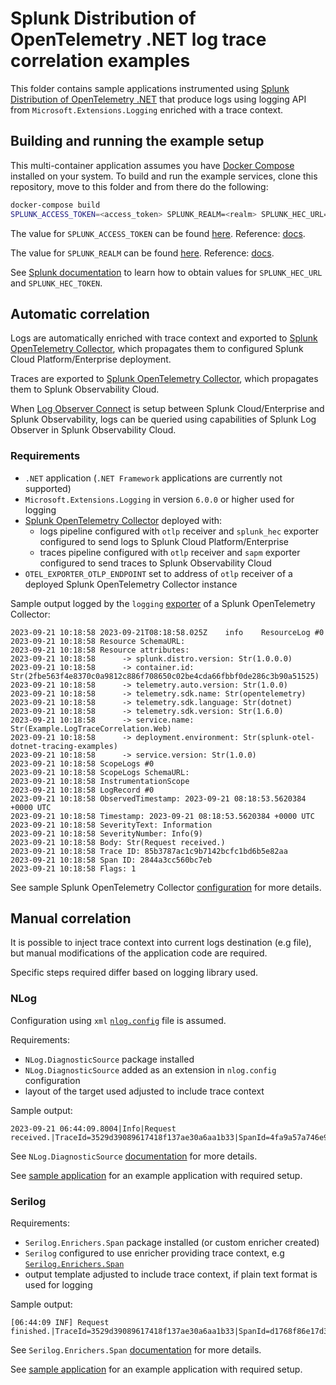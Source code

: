 # Splunk Distribution of OpenTelemetry .NET log trace correlation examples

This folder contains sample applications instrumented using
[Splunk Distribution of OpenTelemetry .NET](https://github.com/signalfx/splunk-otel-dotnet)
that produce logs using logging API from `Microsoft.Extensions.Logging` enriched with
a trace context.

## Building and running the example setup

This multi-container application assumes you have [Docker Compose](https://docs.docker.com/compose/) installed on your system.
To build and run the example services, clone this repository, move to this folder and from there do the following:

```sh
docker-compose build
SPLUNK_ACCESS_TOKEN=<access_token> SPLUNK_REALM=<realm> SPLUNK_HEC_URL=<splunk_hec_url> SPLUNK_HEC_TOKEN=<splunk_hec_token> docker-compose up
```

The value for `SPLUNK_ACCESS_TOKEN` can be found
[here](https://app.signalfx.com/o11y/#/organization/current?selectedKeyValue=sf_section:accesstokens).
Reference: [docs](https://docs.splunk.com/Observability/admin/authentication-tokens/api-access-tokens.html#admin-api-access-tokens).

The value for `SPLUNK_REALM` can be found
[here](https://app.signalfx.com/o11y/#/myprofile).
Reference: [docs](https://docs.splunk.com/Observability/admin/allow-services.html).

See [Splunk documentation](https://docs.splunk.com/Documentation/Splunk/latest/Data/UsetheHTTPEventCollector) to learn how to obtain
values for `SPLUNK_HEC_URL` and `SPLUNK_HEC_TOKEN`.

## Automatic correlation

Logs are automatically enriched with trace context
and exported to [Splunk OpenTelemetry Collector](https://github.com/signalfx/splunk-otel-collector),
which propagates them to configured Splunk Cloud Platform/Enterprise deployment.

Traces are exported to [Splunk OpenTelemetry Collector](https://github.com/signalfx/splunk-otel-collector),
which propagates them to Splunk Observability Cloud.

When [Log Observer Connect](https://docs.splunk.com/Observability/en/logs/intro-logconnect.html)
is setup between Splunk Cloud/Enterprise and Splunk Observability, logs can be queried using
capabilities of Splunk Log Observer in Splunk Observability Cloud.

### Requirements

- `.NET` application (`.NET Framework` applications are currently not supported)
- `Microsoft.Extensions.Logging` in version `6.0.0` or higher used for logging
- [Splunk OpenTelemetry Collector](https://github.com/signalfx/splunk-otel-collector) deployed with:
  - logs pipeline configured with `otlp` receiver and `splunk_hec` exporter configured to send logs to Splunk Cloud Platform/Enterprise
  - traces pipeline configured with `otlp` receiver and `sapm` exporter configured to send traces to Splunk Observability Cloud
- `OTEL_EXPORTER_OTLP_ENDPOINT` set to address of `otlp` receiver of a deployed Splunk OpenTelemetry Collector instance

Sample output logged by the `logging` [exporter](https://github.com/open-telemetry/opentelemetry-collector/tree/68dd7d763b599146ce96d3b936f74666af9db757/exporter/loggingexporter)
of a Splunk OpenTelemetry Collector:

```text
2023-09-21 10:18:58 2023-09-21T08:18:58.025Z    info    ResourceLog #0
2023-09-21 10:18:58 Resource SchemaURL: 
2023-09-21 10:18:58 Resource attributes:
2023-09-21 10:18:58      -> splunk.distro.version: Str(1.0.0.0)
2023-09-21 10:18:58      -> container.id: Str(2fbe563f4e8370c0a9812c886f708650c02be4cda66fbbf0de286c3b90a51525)
2023-09-21 10:18:58      -> telemetry.auto.version: Str(1.0.0)
2023-09-21 10:18:58      -> telemetry.sdk.name: Str(opentelemetry)
2023-09-21 10:18:58      -> telemetry.sdk.language: Str(dotnet)
2023-09-21 10:18:58      -> telemetry.sdk.version: Str(1.6.0)
2023-09-21 10:18:58      -> service.name: Str(Example.LogTraceCorrelation.Web)
2023-09-21 10:18:58      -> deployment.environment: Str(splunk-otel-dotnet-tracing-examples)
2023-09-21 10:18:58      -> service.version: Str(1.0.0)
2023-09-21 10:18:58 ScopeLogs #0
2023-09-21 10:18:58 ScopeLogs SchemaURL: 
2023-09-21 10:18:58 InstrumentationScope  
2023-09-21 10:18:58 LogRecord #0
2023-09-21 10:18:58 ObservedTimestamp: 2023-09-21 08:18:53.5620384 +0000 UTC
2023-09-21 10:18:58 Timestamp: 2023-09-21 08:18:53.5620384 +0000 UTC
2023-09-21 10:18:58 SeverityText: Information
2023-09-21 10:18:58 SeverityNumber: Info(9)
2023-09-21 10:18:58 Body: Str(Request received.)
2023-09-21 10:18:58 Trace ID: 85b3787ac1c9b7142bcfc1bd6b5e82aa
2023-09-21 10:18:58 Span ID: 2844a3cc560bc7eb
2023-09-21 10:18:58 Flags: 1
```

See sample Splunk OpenTelemetry Collector [configuration](./otel-config.yaml) for more details.

## Manual correlation

It is possible to inject trace context into current logs destination (e.g file),
but manual modifications of the application code are required.

Specific steps required differ based on logging library used.

### NLog

Configuration using `xml` [`nlog.config`](./Example.LogTraceCorrelation.Web/nlog.config) file is assumed.

Requirements:

- `NLog.DiagnosticSource` package installed
- `NLog.DiagnosticSource` added as an extension in `nlog.config` configuration
- layout of the target used adjusted to include trace context

Sample output:

```text
2023-09-21 06:44:09.8004|Info|Request received.|TraceId=3529d39089617418f137ae30a6aa1b33|SpanId=4fa9a57a746e9a84|TraceFlags=Recorded|
```

See `NLog.DiagnosticSource` [documentation](https://github.com/NLog/NLog.DiagnosticSource) for more details.

See [sample application](./Example.LogTraceCorrelation.Web/Program.cs) for an example application
with required setup.

### Serilog

Requirements:

- `Serilog.Enrichers.Span` package installed (or custom enricher created)
- `Serilog` configured to use enricher providing trace context, e.g [`Serilog.Enrichers.Span`](https://www.nuget.org/packages/Serilog.Enrichers.Span)
- output template adjusted to include trace context, if plain text format is used for logging

Sample output:

```text
[06:44:09 INF] Request finished.|TraceId=3529d39089617418f137ae30a6aa1b33|SpanId=d1768f86e17d3bf5|TraceFlags=Recorded
```

See `Serilog.Enrichers.Span` [documentation](https://github.com/RehanSaeed/Serilog.Enrichers.Span) for more details.

See [sample application](./Example.LogTraceCorrelation.Console/Program.cs) for an example application
with required setup.
